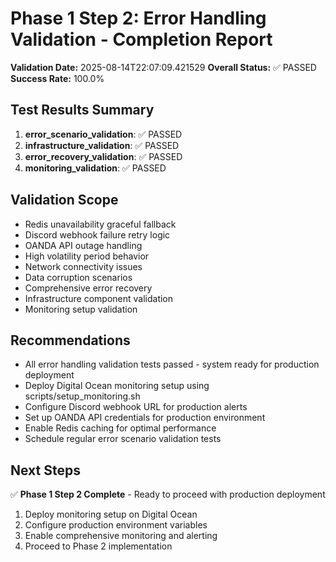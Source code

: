 # Phase 1 Step 2: Error Handling Validation - Completion Report

**Validation Date:** 2025-08-14T22:07:09.421529
**Overall Status:** ✅ PASSED
**Success Rate:** 100.0%

## Test Results Summary

1. **error_scenario_validation**: ✅ PASSED
2. **infrastructure_validation**: ✅ PASSED
3. **error_recovery_validation**: ✅ PASSED
4. **monitoring_validation**: ✅ PASSED

## Validation Scope

- Redis unavailability graceful fallback
- Discord webhook failure retry logic
- OANDA API outage handling
- High volatility period behavior
- Network connectivity issues
- Data corruption scenarios
- Comprehensive error recovery
- Infrastructure component validation
- Monitoring setup validation

## Recommendations

- All error handling validation tests passed - system ready for production deployment
- Deploy Digital Ocean monitoring setup using scripts/setup_monitoring.sh
- Configure Discord webhook URL for production alerts
- Set up OANDA API credentials for production environment
- Enable Redis caching for optimal performance
- Schedule regular error scenario validation tests

## Next Steps

✅ **Phase 1 Step 2 Complete** - Ready to proceed with production deployment

1. Deploy monitoring setup on Digital Ocean
2. Configure production environment variables
3. Enable comprehensive monitoring and alerting
4. Proceed to Phase 2 implementation
